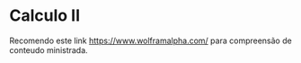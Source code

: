 # Calculo II

Recomendo este link https://www.wolframalpha.com/  para compreensão de conteudo ministrada. 